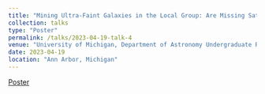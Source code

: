 ```yaml
---
title: "Mining Ultra-Faint Galaxies in the Local Group: Are Missing Satellites All Found?"
collection: talks
type: "Poster"
permalink: /talks/2023-04-19-talk-4
venue: "University of Michigan, Department of Astronomy Undergraduate Research Fair"
date: 2023-04-19
location: "Ann Arbor, Michigan"
---
```


[Poster](https://drive.google.com/file/d/17sE2IG3Cac3RM7d1D1A4bstcxEp05Ld2/view)
